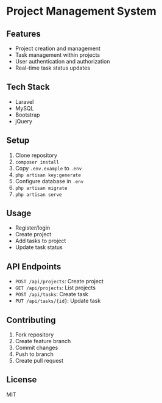 # Project Management System

## Features
- Project creation and management
- Task management within projects
- User authentication and authorization
- Real-time task status updates

## Tech Stack
- Laravel
- MySQL
- Bootstrap
- jQuery

## Setup
1. Clone repository
2. `composer install`
4. Copy `.env.example` to `.env`
5. `php artisan key:generate`
6. Configure database in `.env`
7. `php artisan migrate`
8. `php artisan serve`

## Usage
- Register/login
- Create project
- Add tasks to project
- Update task status

## API Endpoints
- `POST /api/projects`: Create project
- `GET /api/projects`: List projects
- `POST /api/tasks`: Create task
- `PUT /api/tasks/{id}`: Update task

## Contributing
1. Fork repository
2. Create feature branch
3. Commit changes
4. Push to branch
5. Create pull request

## License
MIT
